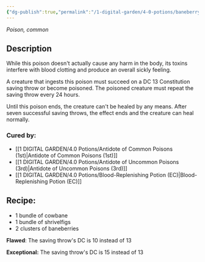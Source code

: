 ```yaml
---
{"dg-publish":true,"permalink":"/1-digital-garden/4-0-potions/baneberry-poison-3rd/","tags":["potion","yr3","common"]}
---
```


*Poison, common* 

## Description
While this poison doesn't actually cause any harm in the body, its toxins interfere with blood clotting and produce an overall sickly feeling. 

A creature that ingests this poison must succeed on a DC 13 Constitution saving throw or become poisoned. The poisoned creature must repeat the saving throw every 24 hours.

Until this poison ends, the creature can't be healed by any means. After seven successful saving throws, the effect ends and the creature can heal normally.

### Cured by: 
 - [[1 DIGITAL GARDEN/4.0 Potions/Antidote of Common Poisons (1st)\|Antidote of Common Poisons (1st)]]
 - [[1 DIGITAL GARDEN/4.0 Potions/Antidote of Uncommon Poisons (3rd)\|Antidote of Uncommon Poisons (3rd)]]
 - [[1 DIGITAL GARDEN/4.0 Potions/Blood-Replenishing Potion (EC)\|Blood-Replenishing Potion (EC)]]

## Recipe:

- 1 bundle of cowbane
- 1 bundle of shrivelfigs
- 2 clusters of baneberries

**Flawed**:
The saving throw's DC is 10 instead of 13

**Exceptional:** 
The saving throw's DC is 15 instead of 13